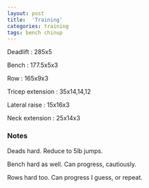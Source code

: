 ```yaml
---
layout: post
title:  'Training'
categories: training
tags: bench chinup
---
```


Deadlift  :  285x5

Bench : 177.5x5x3

Row : 165x9x3

Tricep extension  :  35x14,14,12

Lateral raise  :  15x16x3

Neck extension  :  25x14x3

### Notes

Deads hard. Reduce to 5lb jumps.

Bench hard as well. Can progress, cautiously.

Rows hard too. Can progress I guess, or repeat.
